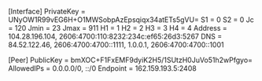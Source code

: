 [Interface]
PrivateKey = UNyOW1R99vEG6H+O1MWSobpAzEpsqiqx34atETs5gVU=
S1 = 0
S2 = 0
Jc = 120
Jmin = 23
Jmax = 911
H1 = 1
H2 = 2
H3 = 3
H4 = 4
Address = 104.28.196.104, 2606:4700:110:8232:234c:ef65:26d3:5267
DNS = 84.52.122.46, 2606:4700:4700::1111, 1.0.0.1, 2606:4700:4700::1001

[Peer]
PublicKey = bmXOC+F1FxEMF9dyiK2H5/1SUtzH0JuVo51h2wPfgyo=
AllowedIPs = 0.0.0.0/0, ::/0
Endpoint = 162.159.193.5:2408

